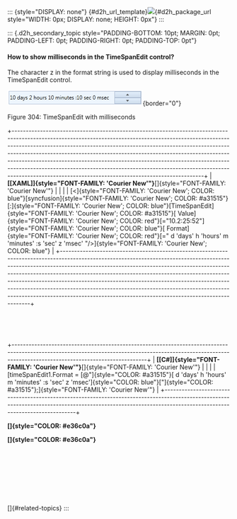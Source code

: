 ::: {style="DISPLAY: none"}
[](ms-xhelp:///?Id=d2h_url_template){#d2h_url_template}![](!package_url!){#d2h_package_url style="WIDTH: 0px; DISPLAY: none; HEIGHT: 0px"}
:::

::: {.d2h_secondary_topic style="PADDING-BOTTOM: 10pt; MARGIN: 0pt; PADDING-LEFT: 0pt; PADDING-RIGHT: 0pt; PADDING-TOP: 0pt"}
#### How to show milliseconds in the TimeSpanEdit control?

The character z in the format string is used to display milliseconds in the TimeSpanEdit control.

![](../ImagesExt/image261_235.png){border="0"}

Figure 304: TimeSpanEdit with milliseconds

+-------------------------------------------------------------------------------------------------------------------------------------------------------------------------------------------------------------------------------------------------------------------------------------------------------------------------------------------------------------------------------------------------------------------------------------------------------------------------------------------------------------------------------------------------------+
| **[\[XAML\]]{style="FONT-FAMILY: 'Courier New'"}**[]{style="FONT-FAMILY: 'Courier New'"}                                                                                                                                                                                                                                                                                                                                                                                                                                                              |
|                                                                                                                                                                                                                                                                                                                                                                                                                                                                                                                                                       |
| [\<]{style="FONT-FAMILY: 'Courier New'; COLOR: blue"}[syncfusion]{style="FONT-FAMILY: 'Courier New'; COLOR: #a31515"}[:]{style="FONT-FAMILY: 'Courier New'; COLOR: blue"}[TimeSpanEdit]{style="FONT-FAMILY: 'Courier New'; COLOR: #a31515"}[ Value]{style="FONT-FAMILY: 'Courier New'; COLOR: red"}[=\"10.2:25:52\"]{style="FONT-FAMILY: 'Courier New'; COLOR: blue"}[ Format]{style="FONT-FAMILY: 'Courier New'; COLOR: red"}[=\" d \'days\' h \'hours\' m \'minutes\' :s \'sec\' z \'msec\' \"/\>]{style="FONT-FAMILY: 'Courier New'; COLOR: blue"} |
+-------------------------------------------------------------------------------------------------------------------------------------------------------------------------------------------------------------------------------------------------------------------------------------------------------------------------------------------------------------------------------------------------------------------------------------------------------------------------------------------------------------------------------------------------------+

 

 

+-----------------------------------------------------------------------------------------------------------------------------------------------------------------------------------------------------------+
| **[\[C#\]]{style="FONT-FAMILY: 'Courier New'"}**[]{style="FONT-FAMILY: 'Courier New'"}                                                                                                                    |
|                                                                                                                                                                                                           |
| [timeSpanEdit1.Format = [@\"]{style="COLOR: #a31515"}[ d \'days\' h \'hours\' m \'minutes\' :s \'sec\' z \'msec\']{style="COLOR: blue"}[\"]{style="COLOR: #a31515"};]{style="FONT-FAMILY: 'Courier New'"} |
+-----------------------------------------------------------------------------------------------------------------------------------------------------------------------------------------------------------+

**[]{style="COLOR: #e36c0a"}** 

**[]{style="COLOR: #e36c0a"}** 

 

 

 

 

[]{#related-topics}
:::
